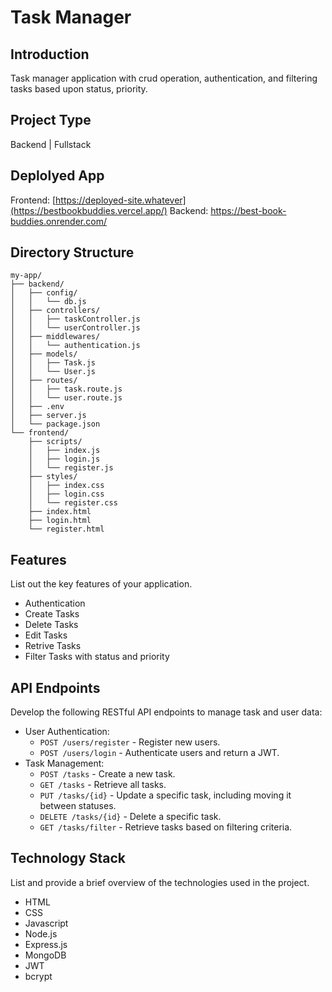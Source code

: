 # Task Manager

## Introduction
Task manager application with crud operation, authentication, and filtering tasks based upon status, priority.

## Project Type
Backend | Fullstack

## Deplolyed App
Frontend: [https://deployed-site.whatever](https://bestbookbuddies.vercel.app/)
Backend: https://best-book-buddies.onrender.com/
 

## Directory Structure
```
my-app/
├── backend/
│   ├── config/
│   │   └── db.js
│   ├── controllers/
│   │   ├── taskController.js
│   │   └── userController.js
│   ├── middlewares/
│   │   └── authentication.js
│   ├── models/
│   │   ├── Task.js
│   │   └── User.js
│   ├── routes/
│   │   ├── task.route.js
│   │   └── user.route.js
│   ├── .env
│   ├── server.js
│   └── package.json
└── frontend/
    ├── scripts/
    │   ├── index.js
    │   ├── login.js
    │   └── register.js
    ├── styles/
    │   ├── index.css
    │   ├── login.css
    │   └── register.css
    ├── index.html
    ├── login.html
    └── register.html
```





## Features
List out the key features of your application.

- Authentication
- Create Tasks
- Delete Tasks
- Edit Tasks
- Retrive Tasks
- Filter Tasks with status and priority

## API Endpoints
Develop the following RESTful API endpoints to manage task and user data:

- User Authentication:
    - `POST /users/register` - Register new users.
    - `POST /users/login` - Authenticate users and return a JWT.
- Task Management:
    - `POST /tasks` - Create a new task.
    - `GET /tasks` - Retrieve all tasks.
    - `PUT /tasks/{id}` - Update a specific task, including moving it between statuses.
    - `DELETE /tasks/{id}` - Delete a specific task.
    - `GET /tasks/filter` - Retrieve tasks based on filtering criteria.


## Technology Stack
List and provide a brief overview of the technologies used in the project.

- HTML
- CSS
- Javascript
- Node.js
- Express.js
- MongoDB
- JWT
- bcrypt
